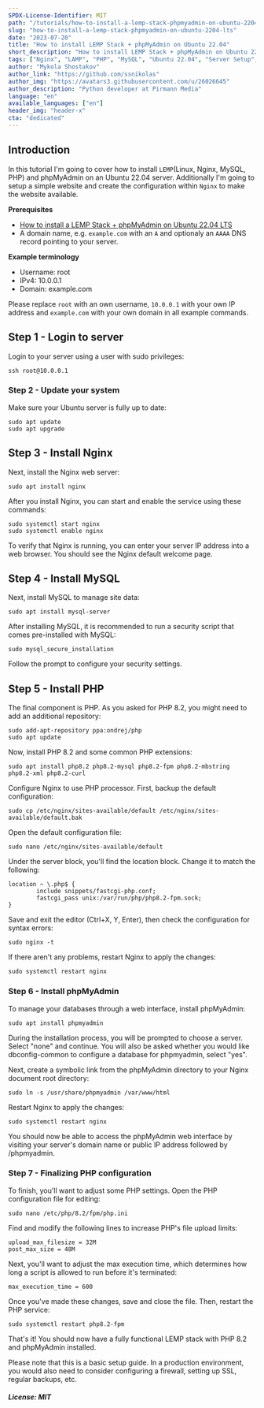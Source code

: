 ```yaml
---
SPDX-License-Identifier: MIT
path: "/tutorials/how-to-install-a-lemp-stack-phpmyadmin-on-ubuntu-2204-lts"
slug: "how-to-install-a-lemp-stack-phpmyadmin-on-ubuntu-2204-lts"
date: "2023-07-20"
title: "How to install LEMP Stack + phpMyAdmin on Ubuntu 22.04"
short_description: "How to install LEMP Stack + phpMyAdmin on Ubuntu 22.04"
tags: ["Nginx", "LAMP", "PHP", "MySQL", "Ubuntu 22.04", "Server Setup", "Ubuntu", "Security"]
author: "Mykola Shostakov"
author_link: "https://github.com/ssnikolas"
author_img: "https://avatars3.githubusercontent.com/u/26026645"
author_description: "Python developer at Pirmann Media"
language: "en"
available_languages: ["en"]
header_img: "header-x"
cta: "dedicated"
---
```


## Introduction

In this tutorial I'm going to cover how to install `LEMP`(Linux, Nginx, MySQL, PHP) and phpMyAdmin on an Ubuntu 22.04 server. Additionally I'm going to setup a simple website and create the configuration within `Nginx` to make the website available.

**Prerequisites**

* [How to install a LEMP Stack + phpMyAdmin on Ubuntu 22.04 LTS](https://community.hetzner.com/tutorials/how-to-install-a-lemp-stack-phpmyadmin-on-ubuntu-2204-lts)
* A domain name, e.g. `example.com` with an `A` and optionaly an `AAAA` DNS record pointing to your server. 

**Example terminology**

* Username: root
* IPv4: 10.0.0.1
* Domain: example.com

Please replace `root` with an own username, `10.0.0.1` with your own IP address and `example.com` with your own domain in all example commands.

## Step 1 - Login to server

Login to your server using a user with sudo privileges:

```shell
ssh root@10.0.0.1
```

### Step 2 - Update your system

Make sure your Ubuntu server is fully up to date:

```shell
sudo apt update
sudo apt upgrade
```

## Step 3 - Install Nginx

Next, install the Nginx web server:

```shell
sudo apt install nginx
```
After you install Nginx, you can start and enable the service using these commands:

```shell
sudo systemctl start nginx
sudo systemctl enable nginx
```

To verify that Nginx is running, you can enter your server IP address into a web browser. You should see the Nginx default welcome page.

## Step 4 - Install MySQL

Next, install MySQL to manage site data:

```shell
sudo apt install mysql-server
```

After installing MySQL, it is recommended to run a security script that comes pre-installed with MySQL:

```shell
sudo mysql_secure_installation
```

Follow the prompt to configure your security settings.

## Step 5 - Install PHP

The final component is PHP. As you asked for PHP 8.2, you might need to add an additional repository:

```shell
sudo add-apt-repository ppa:ondrej/php
sudo apt update
```

Now, install PHP 8.2 and some common PHP extensions:

```shell
sudo apt install php8.2 php8.2-mysql php8.2-fpm php8.2-mbstring php8.2-xml php8.2-curl
```

Configure Nginx to use PHP processor. First, backup the default configuration:

```shell
sudo cp /etc/nginx/sites-available/default /etc/nginx/sites-available/default.bak
```

Open the default configuration file:

```shell
sudo nano /etc/nginx/sites-available/default
```

Under the server block, you'll find the location block. Change it to match the following:

```shell
location ~ \.php$ {
        include snippets/fastcgi-php.conf;
        fastcgi_pass unix:/var/run/php/php8.2-fpm.sock;
}
```

Save and exit the editor (Ctrl+X, Y, Enter), then check the configuration for syntax errors:

```shell
sudo nginx -t
```

If there aren't any problems, restart Nginx to apply the changes:

```shell
sudo systemctl restart nginx
```

### Step 6 - Install phpMyAdmin

To manage your databases through a web interface, install phpMyAdmin:

```shell
sudo apt install phpmyadmin
```

During the installation process, you will be prompted to choose a server. Select "none" and continue. You will also be asked whether you would like dbconfig-common to configure a database for phpmyadmin, select "yes".

Next, create a symbolic link from the phpMyAdmin directory to your Nginx document root directory:

```shell
sudo ln -s /usr/share/phpmyadmin /var/www/html
```

Restart Nginx to apply the changes:

```shell
sudo systemctl restart nginx
```

You should now be able to access the phpMyAdmin web interface by visiting your server's domain name or public IP address followed by /phpmyadmin.

### Step 7 - Finalizing PHP configuration

To finish, you'll want to adjust some PHP settings. Open the PHP configuration file for editing:

```shell
sudo nano /etc/php/8.2/fpm/php.ini
```

Find and modify the following lines to increase PHP's file upload limits:

```shell
upload_max_filesize = 32M
post_max_size = 48M
```

Next, you'll want to adjust the max execution time, which determines how long a script is allowed to run before it's terminated:

```shell
max_execution_time = 600
```

Once you've made these changes, save and close the file. Then, restart the PHP service:

```shell
sudo systemctl restart php8.2-fpm
```

That's it! You should now have a fully functional LEMP stack with PHP 8.2 and phpMyAdmin installed.

Please note that this is a basic setup guide. In a production environment, you would also need to consider configuring a firewall, setting up SSL, regular backups, etc.

##### License: MIT

<!--

Contributor's Certificate of Origin

By making a contribution to this project, I certify that:

(a) The contribution was created in whole or in part by me and I have
    the right to submit it under the license indicated in the file; or

(b) The contribution is based upon previous work that, to the best of my
    knowledge, is covered under an appropriate license and I have the
    right under that license to submit that work with modifications,
    whether created in whole or in part by me, under the same license
    (unless I am permitted to submit under a different license), as
    indicated in the file; or

(c) The contribution was provided directly to me by some other person
    who certified (a), (b) or (c) and I have not modified it.

(d) I understand and agree that this project and the contribution are
    public and that a record of the contribution (including all personal
    information I submit with it, including my sign-off) is maintained
    indefinitely and may be redistributed consistent with this project
    or the license(s) involved.

Signed-off-by: Johannes Pirmann johannes.pirmann@gmail.com

-->
